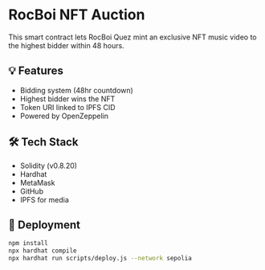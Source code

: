 # RocBoi NFT Auction

This smart contract lets RocBoi Quez mint an exclusive NFT music video to the highest bidder within 48 hours.

## 💡 Features

- Bidding system (48hr countdown)
- Highest bidder wins the NFT
- Token URI linked to IPFS CID
- Powered by OpenZeppelin

## 🛠 Tech Stack

- Solidity (v0.8.20)
- Hardhat
- MetaMask
- GitHub
- IPFS for media

## 🚀 Deployment

```bash
npm install
npx hardhat compile
npx hardhat run scripts/deploy.js --network sepolia
